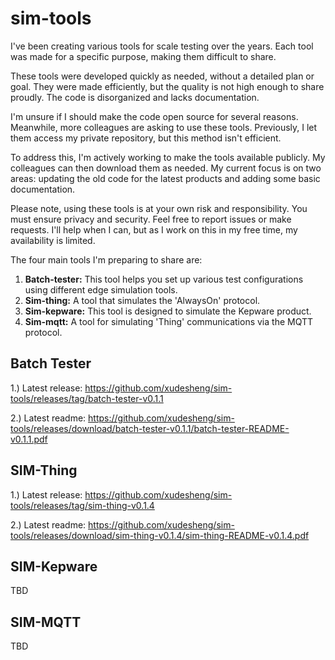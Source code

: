 # sim-tools
I've been creating various tools for scale testing over the years. Each tool was made for a specific purpose, making them difficult to share.

These tools were developed quickly as needed, without a detailed plan or goal. They were made efficiently, but the quality is not high enough to share proudly. The code is disorganized and lacks documentation.

I'm unsure if I should make the code open source for several reasons. Meanwhile, more colleagues are asking to use these tools. Previously, I let them access my private repository, but this method isn't efficient.

To address this, I'm actively working to make the tools available publicly. My colleagues can then download them as needed. My current focus is on two areas: updating the old code for the latest products and adding some basic documentation.

Please note, using these tools is at your own risk and responsibility. You must ensure privacy and security. Feel free to report issues or make requests. I'll help when I can, but as I work on this in my free time, my availability is limited.

The four main tools I'm preparing to share are:

1. **Batch-tester:** This tool helps you set up various test configurations using different edge simulation tools.
2. **Sim-thing:** A tool that simulates the 'AlwaysOn' protocol.
3. **Sim-kepware:** This tool is designed to simulate the Kepware product.
4. **Sim-mqtt:** A tool for simulating 'Thing' communications via the MQTT protocol.

## Batch Tester

1.) Latest release: https://github.com/xudesheng/sim-tools/releases/tag/batch-tester-v0.1.1

2.) Latest readme: https://github.com/xudesheng/sim-tools/releases/download/batch-tester-v0.1.1/batch-tester-README-v0.1.1.pdf



## SIM-Thing

1.) Latest release: https://github.com/xudesheng/sim-tools/releases/tag/sim-thing-v0.1.4

2.) Latest readme: https://github.com/xudesheng/sim-tools/releases/download/sim-thing-v0.1.4/sim-thing-README-v0.1.4.pdf



## SIM-Kepware

TBD



## SIM-MQTT

TBD
